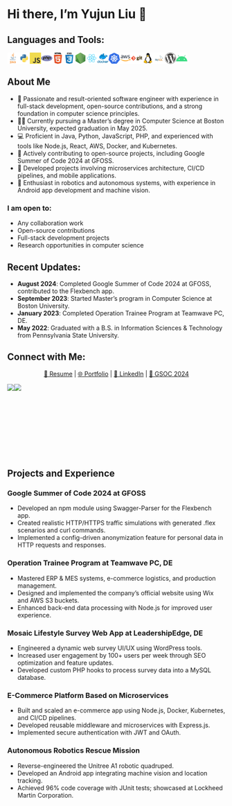 # Hi there, I’m Yujun Liu 👋

## Languages and Tools:

<p>
  <img align="left" alt="Java" width="26px" src="https://raw.githubusercontent.com/github/explore/main/topics/java/java.png" />
  <img align="left" alt="Python" width="26px" src="https://raw.githubusercontent.com/github/explore/main/topics/python/python.png" />
  <img align="left" alt="JavaScript" width="26px" src="https://raw.githubusercontent.com/github/explore/main/topics/javascript/javascript.png" />
  <img align="left" alt="PHP" width="26px" src="https://raw.githubusercontent.com/github/explore/main/topics/php/php.png" />
  <img align="left" alt="HTML5" width="26px" src="https://raw.githubusercontent.com/github/explore/main/topics/html/html.png" />
  <img align="left" alt="CSS3" width="26px" src="https://raw.githubusercontent.com/github/explore/main/topics/css/css.png" />
  <img align="left" alt="Node.js" width="26px" src="https://raw.githubusercontent.com/github/explore/main/topics/nodejs/nodejs.png" />
  <img align="left" alt="React" width="26px" src="https://raw.githubusercontent.com/github/explore/main/topics/react/react.png" />
  <img align="left" alt="Docker" width="26px" src="https://raw.githubusercontent.com/github/explore/main/topics/docker/docker.png" />
  <img align="left" alt="Kubernetes" width="26px" src="https://raw.githubusercontent.com/github/explore/main/topics/kubernetes/kubernetes.png" />
  <img align="left" alt="AWS" width="26px" src="https://raw.githubusercontent.com/github/explore/main/topics/aws/aws.png" />
  <img align="left" alt="Git" width="26px" src="https://raw.githubusercontent.com/github/explore/main/topics/git/git.png" />
  <img align="left" alt="Linux" width="26px" src="https://raw.githubusercontent.com/github/explore/main/topics/linux/linux.png" />
  <img align="left" alt="MySQL" width="26px" src="https://raw.githubusercontent.com/github/explore/main/topics/mysql/mysql.png" />
  <img align="left" alt="WordPress" width="26px" src="https://raw.githubusercontent.com/github/explore/main/topics/wordpress/wordpress.png" />
  <img align="left" alt="Android" width="26px" src="https://raw.githubusercontent.com/github/explore/main/topics/android/android.png" />
</p>

<br clear="left"/>

## About Me

- 🔭 Passionate and result-oriented software engineer with experience in full-stack development, open-source contributions, and a strong foundation in computer science principles.
- 👨‍🎓 Currently pursuing a Master’s degree in Computer Science at Boston University, expected graduation in May 2025.
- 💻 Proficient in Java, Python, JavaScript, PHP, and experienced with tools like Node.js, React, AWS, Docker, and Kubernetes.
- 🌱 Actively contributing to open-source projects, including Google Summer of Code 2024 at GFOSS.
- 🚀 Developed projects involving microservices architecture, CI/CD pipelines, and mobile applications.
- 🤖 Enthusiast in robotics and autonomous systems, with experience in Android app development and machine vision.

### I am open to:

- Any collaboration work
- Open-source contributions
- Full-stack development projects
- Research opportunities in computer science

## Recent Updates:

- **August 2024**: Completed Google Summer of Code 2024 at GFOSS, contributed to the Flexbench app.
- **September 2023**: Started Master’s program in Computer Science at Boston University.
- **January 2023**: Completed Operation Trainee Program at Teamwave PC, DE.
- **May 2022**: Graduated with a B.S. in Information Sciences & Technology from Pennsylvania State University.

## Connect with Me:

<p align="center">
  <a href="https://docs.google.com/document/d/1N1jUcrAv7VVRQC3pCZJCyiZIdYGmIFn3kmNYF28QPcY/edit?tab=t.0" target="_blank">📄 Resume</a> | 
  <a href="https://ajun01.github.io/React-Portfolio/" target="_blank">🌐 Portfolio</a> | 
  <a href="https://www.linkedin.com/in/yujun-liu-challenger/" target="_blank">💼 LinkedIn</a> | 
  <a href="https://flexivian.github.io/flexbench/docs/GSoC/2024/" target="_blank">🚀 GSOC 2024</a>
</p>

<div>
  <img align="left" height="165px" src="https://github-readme-stats.vercel.app/api?username=AJun01&show_icons=true&theme=tokyonight" />
  <img align="left" src="https://github-readme-stats.vercel.app/api/top-langs/?username=AJun01&layout=compact&theme=tokyonight" />
</div>

<br clear="left"/>

## Projects and Experience

### Google Summer of Code 2024 at GFOSS

- Developed an npm module using Swagger-Parser for the Flexbench app.
- Created realistic HTTP/HTTPS traffic simulations with generated .flex scenarios and curl commands.
- Implemented a config-driven anonymization feature for personal data in HTTP requests and responses.

### Operation Trainee Program at Teamwave PC, DE

- Mastered ERP & MES systems, e-commerce logistics, and production management.
- Designed and implemented the company’s official website using Wix and AWS S3 buckets.
- Enhanced back-end data processing with Node.js for improved user experience.

### Mosaic Lifestyle Survey Web App at LeadershipEdge, DE

- Engineered a dynamic web survey UI/UX using WordPress tools.
- Increased user engagement by 100+ users per week through SEO optimization and feature updates.
- Developed custom PHP hooks to process survey data into a MySQL database.

### E-Commerce Platform Based on Microservices

- Built and scaled an e-commerce app using Node.js, Docker, Kubernetes, and CI/CD pipelines.
- Developed reusable middleware and microservices with Express.js.
- Implemented secure authentication with JWT and OAuth.

### Autonomous Robotics Rescue Mission

- Reverse-engineered the Unitree A1 robotic quadruped.
- Developed an Android app integrating machine vision and location tracking.
- Achieved 96% code coverage with JUnit tests; showcased at Lockheed Martin Corporation.

<!-- Add more projects and experiences as needed -->